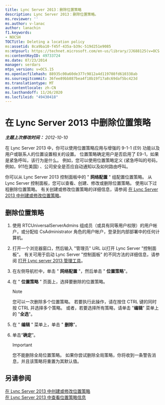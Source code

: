 ```yaml
---
title: Lync Server 2013：删除位置策略
description: Lync Server 2013：删除位置策略。
ms.reviewer: ''
ms.author: v-lanac
author: lanachin
f1.keywords:
- NOCSH
TOCTitle: Deleting a location policy
ms:assetid: 8ca9ba10-f45f-435a-b39c-519d251e9085
ms:mtpsurl: https://technet.microsoft.com/en-us/library/JJ688125(v=OCS.15)
ms:contentKeyID: 49733724
ms.date: 07/23/2014
manager: serdars
mtps_version: v=OCS.15
ms.openlocfilehash: 88935c00a60de377c9812a4d119708fd610338ab
ms.sourcegitcommit: 36fee89bb887bea4f18b19f17a8c69daf5bc423d
ms.translationtype: MT
ms.contentlocale: zh-CN
ms.lasthandoff: 11/26/2020
ms.locfileid: "49430418"
---
```

# <a name="deleting-a-location-policy-in-lync-server-2013"></a>在 Lync Server 2013 中删除位置策略

<div data-xmlns="http://www.w3.org/1999/xhtml">

<div class="topic" data-xmlns="http://www.w3.org/1999/xhtml" data-msxsl="urn:schemas-microsoft-com:xslt" data-cs="https://msdn.microsoft.com/">

<div data-asp="https://msdn2.microsoft.com/asp">



</div>

<div id="mainSection">

<div id="mainBody">

<span> </span>

_**主题上次修改时间：** 2012-10-10_

在 Lync Server 2013 中，你可以使用位置策略应用与增强的 9-1-1 (E9) 功能以及用户或联系人的位置设置相关的设置。 位置策略确定用户是否启用了 E9-1，如果是紧急呼叫，该行为是什么。 例如，您可以使用位置策略定义 (紧急呼叫的号码，例如，911在美国) 、公司安全是否应自动通知以及如何路由呼叫。

你可以从 Lync Server 2013 控制面板中的 " **网络配置** " 组配置位置策略。 从 Lync Server 控制面板，您可以查看、创建、修改或删除位置策略。 使用以下过程删除位置策略。 有关创建或修改位置策略的详细信息，请参阅 [在 Lync Server 2013 中创建或修改位置策略](lync-server-2013-creating-or-modifying-a-location-policy.md)。

<div>

## <a name="to-delete-a-location-policy"></a>删除位置策略

1.  使用 RTCUniversalServerAdmins 组成员（或具有同等用户权限）的用户帐户，或分配给 CsAdministrator 角色的用户帐户，登录到内部部署中的任何计算机。

2.  打开一个浏览器窗口，然后输入 "管理员" URL 以打开 Lync Server "控制面板"。 有关可用于启动 Lync Server "控制面板" 的不同方法的详细信息，请参阅 [打开 Lync server 2013 管理工具](lync-server-2013-open-lync-server-administrative-tools.md)。

3.  在左侧导航栏中，单击 " **网络配置** "，然后单击 " **位置策略**"。

4.  在 " **位置策略** " 页面上，选择要删除的位置策略。
    
    <div>
    

    > [!NOTE]  
    > 您可以一次删除多个位置策略。 若要执行此操作，请在按住 CTRL 键的同时按 CTRL 并选择多个策略。 或者，若要选择所有策略，请单击 "<STRONG>编辑</STRONG>" 菜单上的 "<STRONG>全选</STRONG>"。

    
    </div>

5.  在 " **编辑** " 菜单上，单击 " **删除**"。

6.  单击“**确定**”。
    
    <div>
    

    > [!IMPORTANT]  
    > 您不能删除全局位置策略。 如果你尝试删除全局策略，你将收到一条警告消息，并且该策略将重置为其默认值。

    
    </div>

</div>

<div>

## <a name="see-also"></a>另请参阅


[在 Lync Server 2013 中创建或修改位置策略](lync-server-2013-creating-or-modifying-a-location-policy.md)  
[在 Lync Server 2013 中查看位置策略信息](lync-server-2013-viewing-location-policy-information.md)  
  

</div>

</div>

<span> </span>

</div>

</div>

</div>

